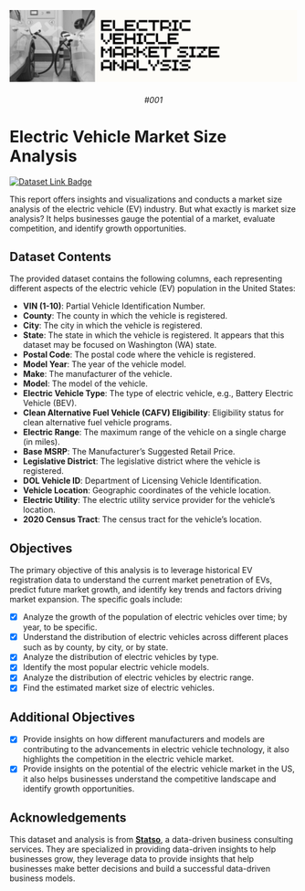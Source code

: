 ![banner](/assets/banner_img.png)

<div align="center">

###### #001

</div>

# Electric Vehicle Market Size Analysis

[![Dataset Link Badge](https://img.shields.io/badge/dataset_link-market_size_of_evs-%23FFF8C9?style=for-the-badge)](https://statso.io/market-size-of-evs-case-study/)


This report offers insights and visualizations and conducts a market size analysis of the electric vehicle (EV) industry. But what exactly is market size analysis? It helps businesses gauge the potential of a market, evaluate competition, and identify growth opportunities.

## Dataset Contents

The provided dataset contains the following columns, each representing different aspects of the electric vehicle (EV) population in the United States:

- **VIN (1-10)**: Partial Vehicle Identification Number.
- **County**: The county in which the vehicle is registered.
- **City**: The city in which the vehicle is registered.
- **State**: The state in which the vehicle is registered. It appears that this dataset may be focused on Washington (WA) state.
- **Postal Code**: The postal code where the vehicle is registered.
- **Model Year**: The year of the vehicle model.
- **Make**: The manufacturer of the vehicle.
- **Model**: The model of the vehicle.
- **Electric Vehicle Type**: The type of electric vehicle, e.g., Battery Electric Vehicle (BEV).
- **Clean Alternative Fuel Vehicle (CAFV) Eligibility**: Eligibility status for clean alternative fuel vehicle programs.
- **Electric Range**: The maximum range of the vehicle on a single charge (in miles).
- **Base MSRP**: The Manufacturer’s Suggested Retail Price.
- **Legislative District**: The legislative district where the vehicle is registered.
- **DOL Vehicle ID**: Department of Licensing Vehicle Identification.
- **Vehicle Location**: Geographic coordinates of the vehicle location.
- **Electric Utility**: The electric utility service provider for the vehicle’s location.
- **2020 Census Tract**: The census tract for the vehicle’s location.

## Objectives

The primary objective of this analysis is to leverage historical EV registration data to understand the current market penetration of EVs, predict future market growth, and identify key trends and factors driving market expansion. The specific goals include:

- [x] Analyze the growth of the population of electric vehicles over time; by year, to be specific.
- [x] Understand the distribution of electric vehicles across different places such as by county, by city, or by state.
- [x] Analyze the distribution of electric vehicles by type.
- [x] Identify the most popular electric vehicle models.
- [x] Analyze the distribution of electric vehicles by electric range.
- [x] Find the estimated market size of electric vehicles.

## Additional Objectives

- [x] Provide insights on how different manufacturers and models are contributing to the advancements in electric vehicle technology, it also highlights the competition in the electric vehicle market.
- [x] Provide insights on the potential of the electric vehicle market in the US, it also helps businesses understand the competitive landscape and identify growth opportunities.

## Acknowledgements

This dataset and analysis is from **[Statso](https://statso.io/)**, a data-driven business consulting services. They are specialized in providing data-driven insights to help businesses grow, they leverage data to provide insights that help businesses make better decisions and build a successful data-driven business models.

